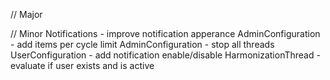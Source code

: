 // Major

// Minor
Notifications - improve notification apperance
AdminConfiguration - add items per cycle limit
AdminConfiguration - stop all threads
UserConfiguration - add notification enable/disable
HarmonizationThread - evaluate if user exists and is active
